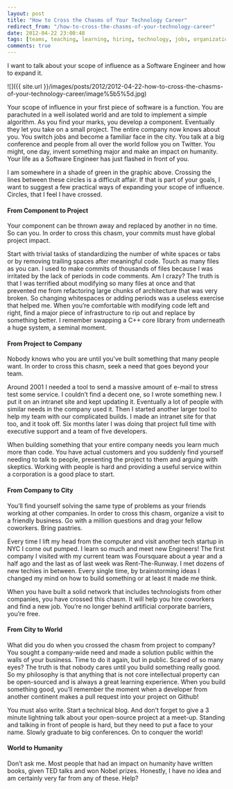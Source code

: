```yaml
---
layout: post
title: "How to Cross the Chasms of Your Technology Career"
redirect_from: "/how-to-cross-the-chasms-of-your-technology-career"
date: 2012-04-22 23:00:48
tags: [teams, teaching, learning, hiring, technology, jobs, organizations, people, me me]
comments: true
---
```

I want to talk about your scope of influence as a Software Engineer and how to expand it.

![]({{ site.url }}/images/posts/2012/2012-04-22-how-to-cross-the-chasms-of-your-technology-career/image%5b5%5d.jpg)

Your scope of influence in your first piece of software is a function. You are parachuted in a well isolated world and are told to implement a simple algorithm. As you find your marks, you develop a component. Eventually they let you take on a small project. The entire company now knows about you. You switch jobs and become a familiar face in the city. You talk at a big conference and people from all over the world follow you on Twitter. You might, one day, invent something major and make an impact on humanity. Your life as a Software Engineer has just flashed in front of you.

I am somewhere in a shade of green in the graphic above. Crossing the lines between these circles is a difficult affair. If that is part of your goals, I want to suggest a few practical ways of expanding your scope of influence. Circles, that I feel I have crossed.

#### From Component to Project

Your component can be thrown away and replaced by another in no time. So can you. In order to cross this chasm, your commits must have global project impact.

Start with trivial tasks of standardizing the number of white spaces or tabs or by removing trailing spaces after meaningful code. Touch as many files as you can. I used to make commits of thousands of files because I was irritated by the lack of periods in code comments. Am I crazy? The truth is that I was terrified about modifying so many files at once and that prevented me from refactoring large chunks of architecture that was very broken. So changing whitespaces or adding periods was a useless exercise that helped me. When you’re comfortable with modifying code left and right, find a major piece of infrastructure to rip out and replace by something better. I remember swapping a C++ core library from underneath a huge system, a seminal moment.

#### From Project to Company

Nobody knows who you are until you’ve built something that many people want. In order to cross this chasm, seek a need that goes beyond your team.

Around 2001 I needed a tool to send a massive amount of e-mail to stress test some service. I couldn’t find a decent one, so I wrote something new. I put it on an intranet site and kept updating it. Eventually a lot of people with similar needs in the company used it. Then I  started another larger tool to help my team with our complicated builds. I made an intranet site for that too, and it took off. Six months later I was doing that project full time  with executive support and a team of five developers.

When building something that your entire company needs you learn much more than code. You have actual customers and you suddenly find yourself needing to talk to people, presenting the project to them and arguing with skeptics. Working with people is hard and providing a useful service within a corporation is a good place to start.

#### From Company to City

You’ll find yourself solving the same type of problems as your friends working at other companies. In order to cross this chasm, organize a visit to a friendly business. Go with a million questions and drag your fellow coworkers. Bring pastries.

Every time I lift my head from the computer and visit another tech startup in NYC I come out pumped. I learn so much and meet new Engineers! The first company I visited with my current team was Foursquare about a year and a half ago and the last as of last week was Rent-The-Runway. I met dozens of new techies in between. Every single time, by brainstorming ideas I changed my mind on how to build something or at least it made me think.

When you have built a solid network that includes technologists from other companies, you have crossed this chasm. It will help you hire coworkers and find a new job. You’re no longer behind artificial corporate barriers, you’re free.

#### From City to World

What did you do when you crossed the chasm from project to company? You sought a company-wide need and made a solution public within the walls of your business. Time to do it again, but in public. Scared of so many eyes? The truth is that nobody cares until you build something really good. So my philosophy is that anything that is not core intellectual property can be open-sourced and is always a great learning experience. When you build something good, you’ll remember the moment when a developer from another continent makes a pull request into your project on Github!

You must also write. Start a technical blog. And don’t forget to give a 3 minute lightning talk about your open-source project at a meet-up. Standing and talking in front of people is hard, but they need to put a face to your name. Slowly graduate to big conferences. On to conquer the world!

#### World to Humanity

Don’t ask me. Most people that had an impact on humanity have written books, given TED talks and won Nobel prizes. Honestly, I have no idea and am certainly very far from any of these. Help?
